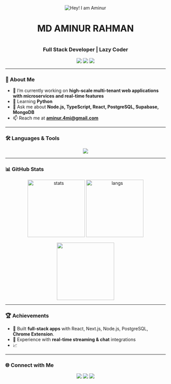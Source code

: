 <!-- Profile Header Banner -->
<p align="center">
  <img src="https://i.ibb.co.com/0yZHVmKV/Abstract-Technology-Profile-Linked-In-Banner.png" alt="Hey! I am Aminur" />
</p>

<!-- Introduction -->
<h1 align="center">MD AMINUR RAHMAN<h1/>
<h3 align="center">Full Stack Developer | Lazy Coder</h3>

<p align="center">
  <a href="https://www.linkedin.com/in/aminur-in/" target="_blank"><img src="https://img.shields.io/badge/LinkedIn-blue?style=for-the-badge&logo=linkedin" /></a>
  <a href="mailto:aminur.4mi@gmail.com"><img src="https://img.shields.io/badge/Gmail-red?style=for-the-badge&logo=gmail" /></a>
  <a href="https://x.com/x_aminur"><img src="https://img.shields.io/badge/Twitter-black?style=for-the-badge&logo=x" /></a>
</p>

---

### 🚀 About Me
- 🔭 I’m currently working on **high-scale multi-tenant web applications with microservices and real-time features**  
- 🌱 Learning **Python**  
- 💬 Ask me about **Node.js, TypeScript, React, PostgreSQL, Supabase, MongoDB**  
- 📫 Reach me at **aminur.4mi@gmail.com**  

---

### 🛠️ Languages & Tools
<p align="center">
  <img src="https://skillicons.dev/icons?i=react,vite,next,ts,js,nodejs,express,python,postgres,mongodb,firebase,nginx,linux,debian,git,github,vscode&theme=light" />
</p>

---

### 📊 GitHub Stats
<p align="center">
  <img src="https://github-readme-stats.vercel.app/api?username=aminur-git&show_icons=true&theme=tokyonight" alt="stats" height="180"/>
  <img src="https://github-readme-stats.vercel.app/api/top-langs/?username=aminur-git&layout=compact&theme=tokyonight" alt="langs" height="180"/>
</p>

<p align="center">
  <img src="https://github-readme-streak-stats.herokuapp.com/?user=aminur-git&theme=tokyonight" height="180"/>
</p>

---

### 🏆 Achievements
- 🚀 Built **full-stack apps** with React, Next.js, Node.js, PostgreSQL, **Chrome Extension**.     
- 📡 Experience with **real-time streaming & chat** integrations  
- 📈 

---

### 🌐 Connect with Me
<p align="center">
  <a href="https://www.linkedin.com/in/aminur-in/"><img src="https://img.shields.io/badge/LinkedIn-blue?style=flat&logo=linkedin" /></a>
  <a href="mailto:aminur.4mi@gmail.com"><img src="https://img.shields.io/badge/Twitter-black?style=flat&logo=x" /></a>
  <a href="https://x.com/x_aminur"><img src="https://img.shields.io/badge/Gmail-red?style=flat&logo=gmail" /></a>
</p>
